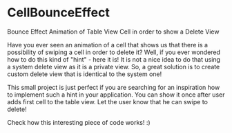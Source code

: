 # CellBounceEffect
Bounce Effect Animation of Table View Cell in order to show a Delete View 

Have you ever seen an animation of a cell that shows us that there is a possibility of swiping a cell in order to delete it? 
Well, if you ever wondered how to do this kind of "hint" - here it is! 
It is not a nice idea to do that using a system delete view as it is a private view.
So, a great solution is to create custom delete view that is identical to the system one!

This small project is just perfect if you are searching for an inspiration how to implement such a hint in your application. You can show it once after user adds first cell to the table view. Let the user know that he can swipe to delete!

Check how this interesting piece of code works! :) 
